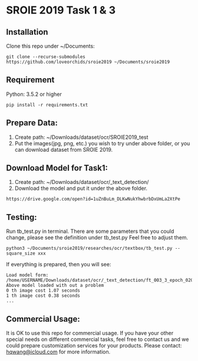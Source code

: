# SROIE 2019 Task 1 & 3

## Installation
Clone this repo under ~/Documents:
```
git clone --recurse-submodules https://github.com/loveorchids/sroie2019 ~/Documents/sroie2019
```

## Requirement
Python:  3.5.2 or higher
```
pip install -r requirements.txt
```

## Prepare Data:
1. Create path: ~/Downloads/dataset/ocr/SROIE2019_test
2. Put the images(jpg, png, etc.) you wish to try under above folder, or you can download dataset from SROIE 2019.

## Download Model for Task1:
1. Create path: ~/Downloads/dataset/ocr/_text_detection/
2. Download the model and put it under the above folder.
```
https://drive.google.com/open?id=1uZnBuLm_DLKwNukYhwbrbDxUmLa2XtPe
```

## Testing:
Run tb_test.py in terminal.
There are some parameters that you could change, please see the definition under tb_test.py
Feel free to adjust them.
```
python3 ~/Documents/sroie2019/researches/ocr/textbox/tb_test.py --square_size xxx
```
If everything is prepared, then you will see:
```
Load model form: /home/USERNAME/Downloads/dataset/ocr/_text_detection/ft_003_3_epoch_0203.pth
Above model loaded with out a problem
0 th image cost 1.07 seconds
1 th image cost 0.38 seconds
...
```

## Commercial Usage:
It is OK to use this repo for commercial usage. 
If you have your other special needs on different commercial tasks, feel free to contact us and we could prepare customization services for your products.
Please contact: hqwang@icloud.com for more information.

